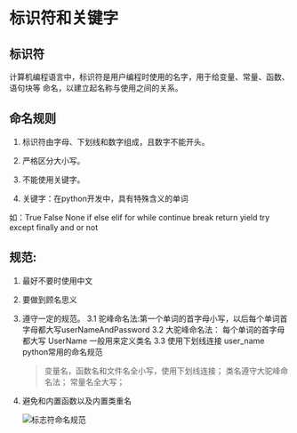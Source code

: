 # 标识符和关键字

## 标识符

计算机编程语言中，标识符是用户编程时使用的名字，用于给变量、常量、函数、语句块等 命名，以建立起名称与使用之间的关系。

## 命名规则

1. 标识符由字母、下划线和数字组成，且数字不能开头。

2. 严格区分大小写。

3. 不能使用关键字。

4. 关键字：在python开发中，具有特殊含义的单词

如：True  False  None  if else elif for while continue break return yield try except finally and or not

## 规范:
1. 最好不要时使用中文

2. 要做到顾名思义

3. 遵守一定的规范。
    3.1 驼峰命名法:第一个单词的首字母小写，以后每个单词首字母都大写userNameAndPassword
    3.2 大驼峰命名法： 每个单词的首字母都大写   UserName  一般用来定义类名
    3.3 使用下划线连接    user_name  python常用的命名规范

    > 变量名，函数名和文件名全小写，使用下划线连接； 类名遵守大驼峰命名法； 常量名全大写；
    
 4. 避免和内置函数以及内置类重名

     ![标志符命名规范](C:\Users\Administrator\Desktop\Mat\image\标志符命名规范.png)